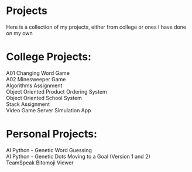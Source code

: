 # Projects
Here is a collection of my projects, either from college or ones I have done on my own

# College Projects:
A01 Changing Word Game  
A02 Minesweeper Game  
Algorithms Assignment  
Object Oriented Product Ordering System	  
Object Oriented School System	  
Stack Assignment  
Video Game Server Simulation App  

# Personal Projects:  
AI Python   - Genetic Word Guessing  
AI Python   - Genetic Dots Moving to a Goal  (Version 1 and 2)  
TeamSpeak Bitomoji Viewer    
